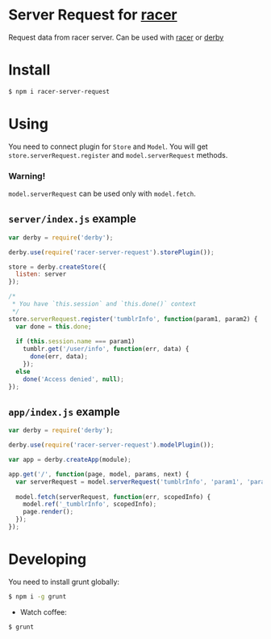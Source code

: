 Server Request for [racer](https://github.com/codeparty/racer)
====================

Request data from racer server. Can be used with [racer](https://github.com/codeparty/racer) or [derby](https://github.com/codeparty/derby)

# Install

```sh
$ npm i racer-server-request
```

# Using

You need to connect plugin for `Store` and `Model`. 
You will get `store.serverRequest.register` and `model.serverRequest` methods.

### Warning!
`model.serverRequest` can be used only with `model.fetch`.

## `server/index.js` example

```javascript
var derby = require('derby');

derby.use(require('racer-server-request').storePlugin());

store = derby.createStore({
  listen: server
});

/*
 * You have `this.session` and `this.done()` context
 */
store.serverRequest.register('tumblrInfo', function(param1, param2) {
  var done = this.done;
  
  if (this.session.name === param1)
    tumblr.get('/user/info', function(err, data) {
      done(err, data);
    });
  else
    done('Access denied', null);
});
```


## `app/index.js` example

```javascript
var derby = require('derby');

derby.use(require('racer-server-request').modelPlugin());

var app = derby.createApp(module);

app.get('/', function(page, model, params, next) {
  var serverRequest = model.serverRequest('tumblrInfo', 'param1', 'param2');
  
  model.fetch(serverRequest, function(err, scopedInfo) {
    model.ref('_tumblrInfo', scopedInfo);
    page.render();
  });
});

```

# Developing

You need to install grunt globally:
```sh
$ npm i -g grunt
```

* Watch coffee:

```sh
$ grunt
```

